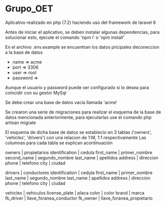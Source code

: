 # Grupo_OET
Aplicativo realizado en php (7.2) haciendo uso del framework de laravel 6

Antes de iniciar el aplicativo, se deben instalar algunas dependencias, para solucionar esto, ejecute el comando
'npm i' o 'npm install'

En el archivo .env.example se encuentran los datos pricipales deconeccion a la base de datos
- name => acme
- port => 3306
- user => root
- password => 

Aunque el usuario y password puede ser configurado si lo desea para coincidir con su gestor MySql

Se debe crear una base de datos vacia llamada 'acme'

Se crearon una serie de migraciones para realizar el esquema de la base de datos mencionada anteriormente, para ejecutarlas use el comando
php artisan migrate

El esquema de dicha base de datos se establecio en 3 tablas ('owners', 'vehicles', 'drivers') con una relacion de 1:M, 1:1 respectivamente
Las columnas para cada tabla se explican acontinuación

owners              | propietarios
    identification  | cedula
    first_name      | primer_nombre
    second_name     | segundo_nombre
    last_name       | apellidos
    address         | direccion
    phone           | telefono
    city            | ciudad

drivers             | conductores
    identification  | cedula
    first_name      | primer_nombre
    last_name       | segundo_nombre
    last_name       | apellidos
    address         | direccion
    phone           | telefono
    city            | ciudad

vehicles            | vehiculos
    license_plate   | placa
    color           | color
    brand           | marca
    fk_driver       | llave_foranea_conductor
    fk_owner        | llave_foranea_propietario